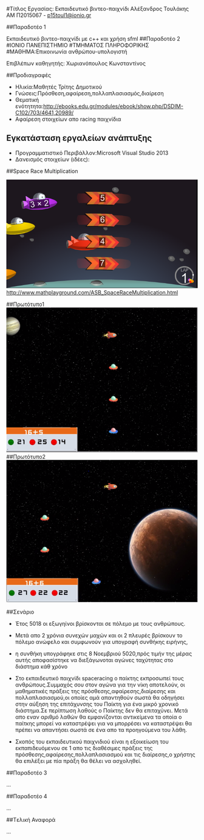 
#Τίτλος Εργασίας: Εκπαιδευτικό βιντεο-παιχνίδι
Αλέξανδρος Τουλάκης ΑΜ Π2015067 - p15toul1@ionio.gr

##Παραδοτέο 1

Εκπαιδευτικό βιντεο-παιχνίδι με c++ και χρήση sfml 
##Παραδοτέο 2
#ΙΟΝΙΟ ΠΑΝΕΠΙΣΤΗΜΙΟ
#ΤΜΗΜΑΤΟΣ ΠΛΗΡΟΦΟΡΙΚΗΣ
#ΜΑΘΗΜΑ:Επικοινωνία ανθρώπου-υπολογιστή

Επιβλέπων καθηγητής: Χωριανόπουλος Κωνσταντίνος 


##Προδιαγραφές

* Ηλικία:Μαθητές Τρίτης Δημοτικού
* Γνώσεις:Πρόσθεση,αφαίρεση,πολλαπλασιασμός,διαίρεση
* Θεματική ενότητητα:http://ebooks.edu.gr/modules/ebook/show.php/DSDIM-C102/703/4641,20989/
* Αφαίρεση στοιχείων απο racing παιχνίδια


## Εγκατάσταση εργαλείων ανάπτυξης

* Προγραμματιστικό Περιβάλλον:Microsoft Visual Studio 2013
* Δανεισμός στοιχείων  (ιδέες):

##Space Race Multiplication

![Space Race Multiplication](SpaceRaceMultiplication.PNG)
http://www.mathplayground.com/ASB_SpaceRaceMultiplication.html

##Πρωτότυπο1
![πρωτοτυπο1](SpaceRaceShooting1.PNG)
##Πρωτότυπο2
![πρωτότυπο2](SpaceRaceShooting2.PNG)

##Σενάριο

* Έτος 5018 οι εξωγηίνοι βρίσκονται σε  πόλεμο με τους ανθρώπους.
* Μετά απο 2 χρόνια συνεχών μαχών και οι  2 πλευρές βρίσκουν το πόλεμο ανώφελο και συμφωνούν για υπογραφή συνθήκης ειρήνης,
* η συνθήκη υπογράφηκε στις  8 Νοεμβριού 5020,πρός τιμήν της μέρας αυτής αποφασίστηκε να διεξάγωνοται αγώνες ταχύτητας στο διάστημα κάθ    χρόνο 
* Στο εκπαιδευτικό παιχνίδι spaceracing ο παίκτης εκπροσωπεί τους ανθρώπους.Συμμαχός σου στον αγώνα για την νίκη αποτελούν,
 οι μαθηματικές πράξεις της πρόσθεσης,αφαίρεσης,διαίρεσης και πολλαπλασιασμού,οι οποίες αμά απαντηθούν σωστά θα οδηγήσει στην αύξηση της   επιτάχυνσης του Παίκτη για ένα μικρό χρονικό διάστημα.Σε περίπτωση λαθούς ο Παίκτης δεν θα επιταχύνει. Μετά απο εναν  αριθμό λαθών 
  θα εμφανίζονται αντικείμενα τα οποία ο παίτκης μπορεί να καταστρέψει για να μπορρέσει να καταστρέψει θα πρέπει να απαντήσει σωστά σε ένα απο τα προηγούμενα του λάθη.
  
* Σκοπός του εκπαιδευτικού παιχνιδιού είναι η εξοικείωση του εκπαπιδευόμενου σε 1 απο τις διαθέσιμες πράξεις της πρόσθεσης,αφαίρεσης,πολλαπλασιασμού και τις διαίρεσης,ο χρήστης θα επιλέξει με πία πράξη θα θέλει να ασχοληθεί.
   



##Παραδοτέο 3

...

##Παραδοτέο 4

...

##Tελική Αναφορά

...
